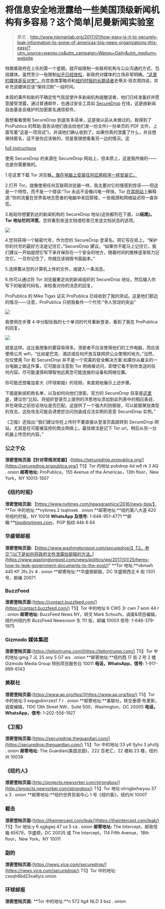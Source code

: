 # 将信息安全地泄露给一些美国顶级新闻机构有多容易？这个简单|尼曼新闻实验室

> 原文：<http://www.niemanlab.org/2017/01/how-easy-is-it-to-securely-leak-information-to-some-of-americas-top-news-organizations-this-easy/?utm_source=wanqu.co&utm_campaign=Wanqu+Daily&utm_medium=website>

特朗普政府在上任的第一个星期，就开始限制一些联邦机构与公众沟通的方式，包括媒体。虽然至少一些限制[似乎已经放松](https://www.buzzfeed.com/dinograndoni/trump-agriculture-department)，新政府对媒体的立场非常明确。[“这里的媒体是反对党”，](https://www.nytimes.com/2017/01/26/business/media/stephen-bannon-trump-news-media.html?_r=0)白宫首席策略师和[纽约时报的长期读者](https://twitter.com/maxwelltani/status/824715133842812929)史蒂夫·班农周四说，并补充说媒体应该“保持沉默”一段时间。

本周的事件和新的不确定性气氛促使许多新闻机构提醒读者，他们已经准备好并愿意接受泄露，通过普通邮件，也通过安全工具如 [SecureDrop](https://securedrop.org/) 在线，这是由新闻自由基金会维护的加密匿名通信软件。

我想看看使用 SecureDrop 到底有多简单，这是我以前从未做过的。我得到了 ProPublica 的帮助:我告诉他们我会给他们发一份文件(一份单页的 PDF 文件，上面写着“这是一项测试”)，并请他们确认收到了。如果你真的泄露了什么，并且想保持匿名，这不是你应该做的，但是我很想看看另一边的情况。这

[full instructions](https://docs.securedrop.org/en/latest/source.html)

使用 SecureDrop 的来源在 SecureDrop 网站上，但本质上，这是我所做的——也是你需要做的。

1.在这里下载 Tor 浏览器[。像在电脑上安装任何应用程序一样安装它。](https://www.torproject.org/)

2.打开 Tor。就像使用任何互联网浏览器一样。我主要对它的慢感到惊讶——但这是一个特性，而不是一个错误:“Tor 永远不会像闪电一样快。Tor [在其网站](https://www.torproject.org/docs/faq)上解释道:“你的流量在世界各地志愿者的电脑中来回穿梭，一些瓶颈和网络延迟将一直存在。

3.粘贴你想要到达的新闻机构的 SecureDrop 地址(这些都列在下面，以**结尾)。Tor 地址栏的洋葱**。您将看到发送文档或检查已发送文档状态的选项。

![](img/8c6b762d20f611fc2d15d8f7c9c0d4e7.png)

4.您将获得一个秘密代号，作为您的 SecureDrop 登录名。把它写在纸上。“保护你的代号的最好方法是记住它，”SecureDrop 建议。“如果你不能马上记住它，我们建议一开始就把它写下来并保存在一个安全的地方，随着时间的推移逐渐努力记住它。一旦你记住了，你就应该销毁书面副本。”

5.选择要从您的计算机上传的文件，或键入一条消息。

6.你可以通过将 Tor 浏览器重定向到新闻组织的 SecureDrop 地址，然后输入你写下的秘密代码名，来检查对你的消息的回复。

ProPublica 的 Mike Tigas 证实 ProPublica 已经收到了我的测试。这是他们那边的情况——注意，ProPublica 只把我看作一个代号:“令人惊讶的突出”

![](img/7144e286a94149358ec3d7e04c34a0ef.png)

我使用在步骤 4 中分配给我的七个单词的代号重新登录，看到了我在 ProPublica 的回复。

![](img/e43e9eb6513695f77082688b0804cf8a.png)

就是这样。这比我想象的要容易得多。泄密者不应该使用他们的工作电脑，而应该使用公共 wifi，“比如星巴克、酒店或任何开放互联网供公众使用的地方。”当然，仅仅使用 Tor 和 SecureDrop 并不是一个完美的安全解决方案:如果你从雇主的一台电脑上做这件事，它可能会注意到 Tor 网络被访问，即使它看不到你发送的任何内容。尽可能谨慎和理智地远离您可能连接的设备和网络位置。

你可能还想看加拿大《环球邮报》的视频，来直观地展示上述步骤。

下面是新闻机构名单，以及如何向他们泄密。官方的 SecureDrop 目录是[这里是](https://securedrop.org/directory)，建议你“比较。将组织登录页上提供的洋葱地址添加到此列表中的相应条目，并在继续之前验证地址是否匹配。这提供了一个强大的防御层，可以抵御某些类型的攻击，这些攻击可能会诱使您访问伪装成合法实例的恶意 SecureDrop 实例。”

《卫报》还指出:“我们建议你在上传时不要直接从登录页面跳转到 SecureDrop 网站，尤其是在可能被监控的商业网络上。最佳做法是记下 Tor url，稍后从另一台机器上传您的内容。”

### 公之于众

**泄密登陆页面【针对常规浏览器】:**[https://securedrop.propublica.org/](https://securedrop.propublica.org/)
T5】Tor 内地址:pubdrop 4d w6 rk 3 AQ . onion
**邮寄地址:** ProPublica，155 Avenue of the Americas，13th floor，New York，NY 10013-1507

### 《纽约时报》

**泄密登陆页面:**【https://www.nytimes.com/newsgraphics/2016/news-tips/】
**Tor 中的地址:**nytimes 2 tsqtnxek . onion
**邮寄地址:**纽约第八大道 620 号纽约时报，NY 10018
**WhatsApp 及信号:** 1-646-951-4771
**邮箱:**tips@nytimes.com，PGP 指纹:44b 6 64

### 华盛顿邮报

**泄密登陆页面:**【https://www.washingtonpost.com/securedrop/】T2。参见“[以下是如何将政府文件泄露给邮报的方法。](https://www.washingtonpost.com/news/politics/wp/2017/01/25/heres-how-to-leak-government-documents-to-the-post/)"
**Tor 地址:**vbmwh 445 KF 3fs 2v 4 . onion
**邮寄地址:**华盛顿邮报，DC 华盛顿西北 K 街 1301 号，邮编 20071

### BuzzFeed

**泄密登陆页面:**[https://contact.buzzfeed.com/](https://contact.buzzfeed.com/)
T5】Tor 中的地址:6 CWS 3r cwn 7 aom 44 r . onion
**邮寄地址:** BuzzFeed News NY，转交 Mark Schoofs，调查&项目编辑，纽约州纽约市 BuzzFeed Newsroom 东 111 街，邮编 10003
信号: 1-646-379-1975

### Gizmodo 媒体集团

**泄密登陆页面:**[https://tellontrump.com](https://tellontrump.com/)
T5】Tor 中的地址:gmg 7 JL 25 ony 5 G7 ws . onion
**邮寄地址:**纽约西 17 街 2 号 2 楼 Gizmodo Media Group 特别项目服务台 10011
**电话，WhatsApp，信号:** 1-917-999-6143

### 美联社

**泄密登陆页面:**[https://www.ap.org/tips/](https://www.ap.org/tips/)
T5】Tor 中的地址:3 expgpdnrrzezf 7 r . onion
**邮寄地址:**美联社，转交泰德·布里斯，调查编辑，1100 13th Street NW，Suite 500，Washington，DC 20005
**电话，WhatsApp，信号:** 1-202-556-1927

### 《卫报》

**泄密登陆页面:**[https://securedrop.theguardian.com/](https://securedrop.theguardian.com/)
T5】Tor 中的地址:33 y6 fjyhs 3 phzfjj . onion
**邮寄地址:** The Guardian(美国总部)，222 百老汇，22 楼和 23 楼，纽约州 10038

### 《纽约人》

**泄密登陆页面:**[http://projects.newyorker.com/strongbox/](http://projects.newyorker.com/strongbox/)
T5】Tor 地址:strngbxhwyuu 37 a 3 . onion
**邮寄地址:**纽约世界贸易中心 1 号《纽约客》，纽约州 10007

### 截击

**泄密登陆页面:**[https://theintercept.com/leak/](https://theintercept.com/leak/)
T5】Tor 地址:y 6 xjgkgwj 47 us 5 ca . onion
**邮寄地址:** The Intercept，邮政信箱 65679，华盛顿，DC 20035 或 The Intercept，114 Fifth Avenue，18th floor，New York，NY 10011

### 副的

**泄密登陆页面:**[https://news.vice.com/securedrop/](https://news.vice.com/securedrop/)
T5】Tor 中的地址: cxoqh6bd23xa6yiz.onion

### 环球邮报

**泄密登陆页面:**
**Tor 中的地址:**n 572 ltg4 NLD 3 bsz . onion